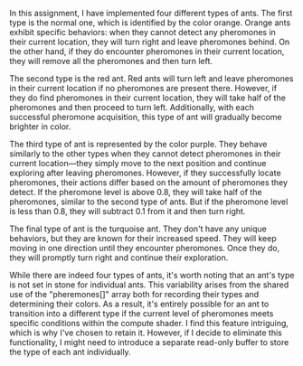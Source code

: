 In this assignment, I have implemented four different types of ants. The first type is the normal one, which is identified by the color orange. Orange ants exhibit specific behaviors: when they cannot detect any pheromones in their current location, they will turn right and leave pheromones behind. On the other hand, if they do encounter pheromones in their current location, they will remove all the pheromones and then turn left.

The second type is the red ant. Red ants will turn left and leave pheromones in their current location if no pheromones are present there. However, if they do find pheromones in their current location, they will take half of the pheromones and then proceed to turn left. Additionally, with each successful pheromone acquisition, this type of ant will gradually become brighter in color.

The third type of ant is represented by the color purple. They behave similarly to the other types when they cannot detect pheromones in their current location—they simply move to the next position and continue exploring after leaving pheromones. However, if they successfully locate pheromones, their actions differ based on the amount of pheromones they detect. If the pheromone level is above 0.8, they will take half of the pheromones, similar to the second type of ants. But if the pheromone level is less than 0.8, they will subtract 0.1 from it and then turn right.

The final type of ant is the turquoise ant. They don't have any unique behaviors, but they are known for their increased speed. They will keep moving in one direction until they encounter pheromones. Once they do, they will promptly turn right and continue their exploration.

While there are indeed four types of ants, it's worth noting that an ant's type is not set in stone for individual ants. This variability arises from the shared use of the "pheremones[]" array both for recording their types and determining their colors. As a result, it's entirely possible for an ant to transition into a different type if the current level of pheromones meets specific conditions within the compute shader. I find this feature intriguing, which is why I've chosen to retain it. However, if I decide to eliminate this functionality, I might need to introduce a separate read-only buffer to store the type of each ant individually.  
